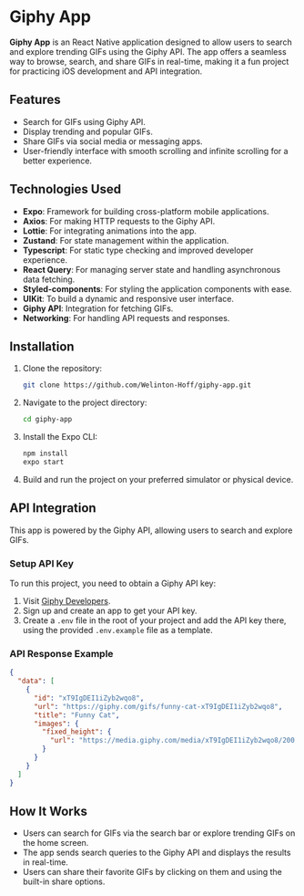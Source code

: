 # Giphy App

**Giphy App** is an React Native application designed to allow users to search and explore trending GIFs using the Giphy API. 
The app offers a seamless way to browse, search, and share GIFs in real-time, making it a fun project for practicing iOS development and API integration.

## Features

- Search for GIFs using Giphy API.
- Display trending and popular GIFs.
- Share GIFs via social media or messaging apps.
- User-friendly interface with smooth scrolling and infinite scrolling for a better experience.

## Technologies Used

- **Expo**: Framework for building cross-platform mobile applications.
- **Axios**: For making HTTP requests to the Giphy API.
- **Lottie**: For integrating animations into the app.
- **Zustand**: For state management within the application.
- **Typescript**: For static type checking and improved developer experience.
- **React Query**: For managing server state and handling asynchronous data fetching.
- **Styled-components**: For styling the application components with ease.
- **UIKit**: To build a dynamic and responsive user interface.
- **Giphy API**: Integration for fetching GIFs.
- **Networking**: For handling API requests and responses.
  
## Installation

1. Clone the repository:
    ```bash
    git clone https://github.com/Welinton-Hoff/giphy-app.git
    ```
2. Navigate to the project directory:
    ```bash
    cd giphy-app
    ```
3. Install the Expo CLI:
    ```bash
    npm install
    expo start
    ```
4. Build and run the project on your preferred simulator or physical device.

## API Integration

This app is powered by the Giphy API, allowing users to search and explore GIFs.

### Setup API Key

To run this project, you need to obtain a Giphy API key:

1. Visit [Giphy Developers](https://developers.giphy.com/).
2. Sign up and create an app to get your API key.
3. Create a `.env` file in the root of your project and add the API key there, using the provided `.env.example` file as a template.

### API Response Example

```json
{
  "data": [
    {
      "id": "xT9IgDEI1iZyb2wqo8",
      "url": "https://giphy.com/gifs/funny-cat-xT9IgDEI1iZyb2wqo8",
      "title": "Funny Cat",
      "images": {
        "fixed_height": {
          "url": "https://media.giphy.com/media/xT9IgDEI1iZyb2wqo8/200.gif"
        }
      }
    }
  ]
}
```

## How It Works

- Users can search for GIFs via the search bar or explore trending GIFs on the home screen.
- The app sends search queries to the Giphy API and displays the results in real-time.
- Users can share their favorite GIFs by clicking on them and using the built-in share options.
